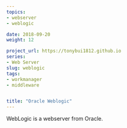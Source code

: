 ```yaml
---
topics:
- webserver
- weblogic

date: 2018-09-20
weight: 12

project_url: https://tonybui1812.github.io
series:
- Web Server
slug: weblogic
tags:
- workmanager
- middleware


title: "Oracle Weblogic"
---
```

WebLogic is a webserver from Oracle.

